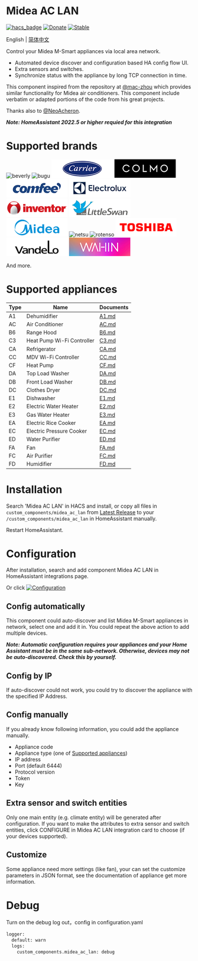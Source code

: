 # Midea AC LAN
[![hacs_badge](https://img.shields.io/badge/HACS-Default-orange.svg)](https://github.com/hacs/integration)
[![Donate](https://img.shields.io/badge/donate-BuyMeCoffee-yellow.svg)](https://www.buymeacoffee.com/georgezhao2010)
[![Stable](https://img.shields.io/github/v/release/georgezhao2010/midea_ac_lan)](https://github.com/georgezhao2010/midea_ac_lan/releases/latest)

English | [简体中文](https://github.com/georgezhao2010/midea_ac_lan/blob/master/README_hans.md)

Control your Midea M-Smart appliances via local area network.

- Automated device discover and configuration based HA config flow UI.
- Extra sensors and switches.
- Synchronize status with the appliance by long TCP connection in time.

This component inspired from the repository at [@mac-zhou](https://github.com/mac-zhou/midea-msmart) which provides similar functionality for Midea air conditioners. This component include verbatim or adapted portions of the code from his great projects.

Thanks also to [@NeoAcheron](https://github.com/NeoAcheron/midea-ac-py).

***Note: HomeAssistant 2022.5 or higher requied for this integration***

# Supported brands

![beverly](https://github.com/georgezhao2010/midea_ac_lan/blob/master/brands/beverly.png) ![bugu](https://github.com/georgezhao2010/midea_ac_lan/blob/master/brands/bugu.png) ![carrier](https://github.com/georgezhao2010/midea_ac_lan/blob/master/brands/carrier.png)  ![colmo](https://github.com/georgezhao2010/midea_ac_lan/blob/master/brands/colmo.png) ![comfee](https://github.com/georgezhao2010/midea_ac_lan/blob/master/brands/comfee.png) ![electrolux](https://github.com/georgezhao2010/midea_ac_lan/blob/master/brands/electrolux.png) ![invertor](https://github.com/georgezhao2010/midea_ac_lan/blob/master/brands/invertor.png) ![littleswan](https://github.com/georgezhao2010/midea_ac_lan/blob/master/brands/littleswan.png) ![midea](https://github.com/georgezhao2010/midea_ac_lan/blob/master/brands/midea.png) ![netsu](https://github.com/georgezhao2010/midea_ac_lan/blob/master/brands/netsu.png) ![rotenso](https://github.com/georgezhao2010/midea_ac_lan/blob/master/brands/rotenso.png) ![toshiba](https://github.com/georgezhao2010/midea_ac_lan/blob/master/brands/toshiba.png) ![vandelo](https://github.com/georgezhao2010/midea_ac_lan/blob/master/brands/vandelo.png) ![wahin](https://github.com/georgezhao2010/midea_ac_lan/blob/master/brands/wahin.png)

And more.

# Supported appliances

  Type | Name | Documents
 --- | --- | ---
 A1 | Dehumidifier | [A1.md](https://github.com/georgezhao2010/midea_ac_lan/blob/master/doc/A1.md)
 AC | Air Conditioner | [AC.md](https://github.com/georgezhao2010/midea_ac_lan/blob/master/doc/AC.md)
 B6 | Range Hood | [B6.md](https://github.com/georgezhao2010/midea_ac_lan/blob/master/doc/B6.md)
 C3 | Heat Pump Wi-Fi Controller | [C3.md](https://github.com/georgezhao2010/midea_ac_lan/blob/master/doc/C3.md)
 CA | Refrigerator | [CA.md](https://github.com/georgezhao2010/midea_ac_lan/blob/master/doc/CA.md)
 CC | MDV Wi-Fi Controller | [CC.md](https://github.com/georgezhao2010/midea_ac_lan/blob/master/doc/CC.md)
 CF | Heat Pump | [CF.md](https://github.com/georgezhao2010/midea_ac_lan/blob/master/doc/CF.md)
 DA | Top Load Washer | [DA.md](https://github.com/georgezhao2010/midea_ac_lan/blob/master/doc/DA.md)
 DB | Front Load Washer | [DB.md](https://github.com/georgezhao2010/midea_ac_lan/blob/master/doc/DB.md)
 DC | Clothes Dryer | [DC.md](https://github.com/georgezhao2010/midea_ac_lan/blob/master/doc/DC.md)
 E1 | Dishwasher | [E1.md](https://github.com/georgezhao2010/midea_ac_lan/blob/master/doc/E1.md)
 E2 | Electric Water Heater | [E2.md](https://github.com/georgezhao2010/midea_ac_lan/blob/master/doc/E2.md)
 E3 | Gas Water Heater | [E3.md](https://github.com/georgezhao2010/midea_ac_lan/blob/master/doc/E3.md)
 EA | Electric Rice Cooker | [EA.md](https://github.com/georgezhao2010/midea_ac_lan/blob/master/doc/EA.md)
 EC | Electric Pressure Cooker | [EC.md](https://github.com/georgezhao2010/midea_ac_lan/blob/master/doc/EC.md)
 ED | Water Purifier | [ED.md](https://github.com/georgezhao2010/midea_ac_lan/blob/master/doc/ED.md)
 FA | Fan | [FA.md](https://github.com/georgezhao2010/midea_ac_lan/blob/master/doc/FA.md)
 FC | Air Purifier | [FC.md](https://github.com/georgezhao2010/midea_ac_lan/blob/master/doc/FC.md)
 FD | Humidifier | [FD.md](https://github.com/georgezhao2010/midea_ac_lan/blob/master/doc/FD.md)

# Installation
Search 'Midea AC LAN' in HACS and install, or copy all files in `custom_components/midea_ac_lan` from [Latest Release](https://github.com/georgezhao2010/midea_ac_lan/releases/latest) to your `/custom_components/midea_ac_lan` in HomeAssistant manually. 

Restart HomeAssistant.

# Configuration
After installation, search and add component Midea AC LAN in HomeAssistant integrations page.

Or click [![Configuration](https://my.home-assistant.io/badges/config_flow_start.svg)](https://my.home-assistant.io/redirect/config_flow_start?domain=midea_ac_lan)

## Config automatically
This component could auto-discover and list Midea M-Smart appliances in network, select one and add it in. You could repeat the above action to add multiple devices.

***Note: Automatic configuration requires your appliances and your Home Assistant must be in the same sub-network. Otherwise, devices may not be auto-discovered.  Check this by yourself.***

## Config by IP
If auto-discover could not work, you could try to discover the appliance with the specified IP Address.

## Config manually
If you already know following information, you could add the appliance manually.
- Appliance code
- Appliance type (one of [Supported appliances](https://github.com/georgezhao2010/midea_ac_lan/blob/master/README.md#supported-appliances))
- IP address
- Port (default 6444)
- Protocol version
- Token
- Key


## Extra sensor and switch entities
Only one main entity (e.g. climate entity) will be generated after configuration. If you want to make the attributes to extra sensor and switch entities, click CONFIGURE in Midea AC LAN integration card to choose (if your devices supported).

## Customize
Some appliance need more settings (like fan), your can set the customize parameters in JSON format, see the documentation of appliance get more information.

# Debug

Turn on the debug log out，config in configuration.yaml
```
logger:
  default: warn
  logs:
    custom_components.midea_ac_lan: debug
```